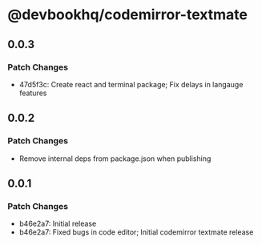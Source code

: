 # @devbookhq/codemirror-textmate

## 0.0.3

### Patch Changes

- 47d5f3c: Create react and terminal package; Fix delays in langauge features

## 0.0.2

### Patch Changes

- Remove internal deps from package.json when publishing

## 0.0.1

### Patch Changes

- b46e2a7: Initial release
- b46e2a7: Fixed bugs in code editor; Initial codemirror textmate release

